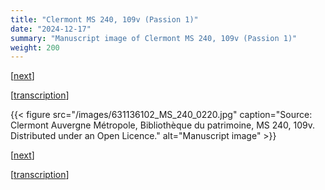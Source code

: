 ```yaml
---
title: "Clermont MS 240, 109v (Passion 1)"
date: "2024-12-17"
summary: "Manuscript image of Clermont MS 240, 109v (Passion 1)"
weight: 200
---
```


\[[next](/docs/ms240-110r)\] 

\[[transcription](/docs/passion)\]

{{< figure src="/images/631136102_MS_240_0220.jpg" caption="Source: Clermont Auvergne Métropole, Bibliothèque du patrimoine, MS 240, 109v. Distributed under an Open Licence." alt="Manuscript image" >}}

\[[next](/docs/ms240-110r)\] 

\[[transcription](/docs/passion)\]
